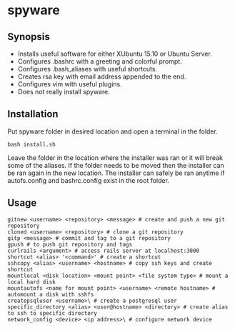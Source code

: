 # spyware

## Synopsis

* Installs useful software for either XUbuntu 15.10 or Ubuntu Server.
* Configures .bashrc with a greeting and colorful prompt.
* Configures .bash_aliases with useful shortcuts.
* Creates rsa key with email address appended to the end.
* Configures vim with useful plugins.
* Does not really install spyware.

## Installation

Put spyware folder in desired location and open a terminal in the folder. 

    bash install.sh
  
Leave the folder in the location where the installer was ran or it will break some of the aliases.
If the folder needs to be moved then the installer can be ran again in the new location.
The installer can safely be ran anytime if autofs.config and bashrc.config exist in the root folder.  

## Usage

    gitnew <username> <repository> <message> # create and push a new git repository
    cloned <username> <repository> # clone a git repository
    gitp <message> # commit and tag to a git repository
    gpush # to push git repository and tags
    curlrails <argument> # access rails server at localhost:3000
    shortcut <alias> '<command>' # create a shortcut
    sshcopy <alias> <username> <hostname> # copy ssh keys and create shortcut
    mountlocal <disk location> <mount point> <file system type> # mount a local hard disk
    mountautofs <name for mount point> <username> <remote hostname> # automount a disk with sshfs
    createpsqluser <username>\ # create a postgresql user
    specific_directory <alias> <user@hostname> <directory> # create alias to ssh to specific directory
    network_config <device> <ip address>\ # configure network device